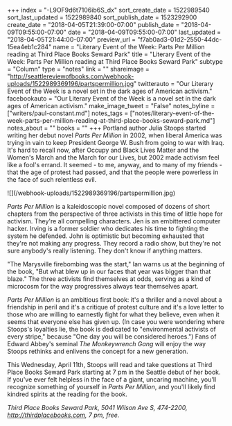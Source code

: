 +++
index = "-L9OF9d6t7106ib6S_dx"
sort_create_date = 1522989540
sort_last_updated = 1522989840
sort_publish_date = 1523292900
create_date = "2018-04-05T21:39:00-07:00"
publish_date = "2018-04-09T09:55:00-07:00"
date = "2018-04-09T09:55:00-07:00"
last_updated = "2018-04-05T21:44:00-07:00"
preview_url = "f7ab0ad3-01d2-2550-44dc-15ea4eb1c284"
name = "Literary Event of the Week: Parts Per Million reading at Third Place Books Seward Park"
title = "Literary Event of the Week: Parts Per Million reading at Third Place Books Seward Park"
subtype = "Column"
type = "notes"
link = ""
shareimage = "http://seattlereviewofbooks.com/webhook-uploads/1522989369196/partspermillion.jpg"
twitterauto = "Our Literary Event of the Week is a novel set in the dark ages of American activism."
facebookauto = "Our Literary Event of the Week is a novel set in the dark ages of American activism."
make_image_tweet = "False"
notes_byline = ["writers/paul-constant.md"]
notes_tags = ["notes/literary-event-of-the-week-parts-per-million-reading-at-third-place-books-seward-park.md"]
notes_about = ""
books = ""
+++
Portland author Julia Stoops started writing her debut novel *Parts Per Million* in 2002, when liberal America was trying in vain to keep President George W. Bush from going to war with Iraq. It's hard to recall now, after Occupy and Black Lives Matter and the Women's March and the March for our Lives, but 2002 made activism feel like a fool's errand. It seemed - to me, anyway, and to many of my friends - that the age of protest had passed, and that the people were powerless in the face of such relentless evil.

<p class="image-left">![](/webhook-uploads/1522989369196/partspermillion.jpg)</p>

*Parts Per Million* is a kaleidoscopic novel composed of dozens of short chapters from the perspective of three activists in this time of little hope for activism. They're all compelling characters. Jen is an embittered computer hacker. Irving is a former soldier who dedicates his time to fighting the system he defended. John is optimistic but becoming exhausted that they're not making any progress. They record a radio show, but they're not sure anybody's really listening. They don't know if anything matters.

"The Marysville firebombing was the start," Ian warns us at the beginning of the book, "But what blew up in our faces that year was bigger than that blaze." The three activists find themselves at odds, serving as a kind of microcosm for the way progressives always tear themselves apart.

*Parts Per Million* is an ambitious first book: it's a thriller and a novel about a friendship in peril and it's a critique of protest culture and it's a love letter to those who are willing to earnestly fight for what they believe, even when it seems that everyone else has given up. (In case you were wondering where Stoops's loyalties lie, the book is dedicated to "environmental activists of every stripe," because "One day you will be considered heroes.") Fans of Edward Abbey's seminal *The Monkeywrench Gang* will enjoy the way Stoops rethinks and enlivens the concept for a new generation.

This Wednesday, April 11th, Stoops will read and take questions at Third Place Books Seward Park starting at 7 pm in the Seattle debut of her book. If you've ever felt helpless in the face of a giant, uncaring machine, you'll recognize something of yourself in *Parts Per Million*, and you'll likely find kindred spirits at the reading for the book.

*Third Place Books Seward Park, 5041 Wilson Ave S, 474-2200, http://thirdplacebooks.com, 7 pm, free.*
